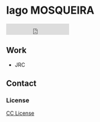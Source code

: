 
# Iago MOSQUEIRA

<iframe src="http://ghbtns.com/github-btn.html?user=chibicode&amp;repo=solo&amp;type=watch&amp;count=true&amp;size=large"
  allowtransparency="true" frameborder="0" scrolling="0" width="170" height="30"></iframe><br/>

## Work

* JRC

## Contact

### License

[CC License](http://chibicode.mit-license.org/)

